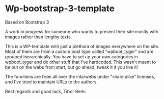Wp-bootstrap-3-template
=====================================

Based on Bootstrap 3

A work in progress for someone who wants to present their site mostly with images rather than lengthy texts.

This is a WP-template with just a plethora of images everywhere on the site. Most of them are from a custom post type called "wpboot_tyger" and are grouped hierarchically. You have to set up your own categories in wpboot_tyger and do other stuff that I've hardcoded. This wasn't meant to be out on the webs from start, but go ahead, tweak it it you like it!

The functions are from all over the intarwebs under "share alike" licenses, and I've tried to maintain URLs to the authors.

Best regards and good luck, Tibor Berki
